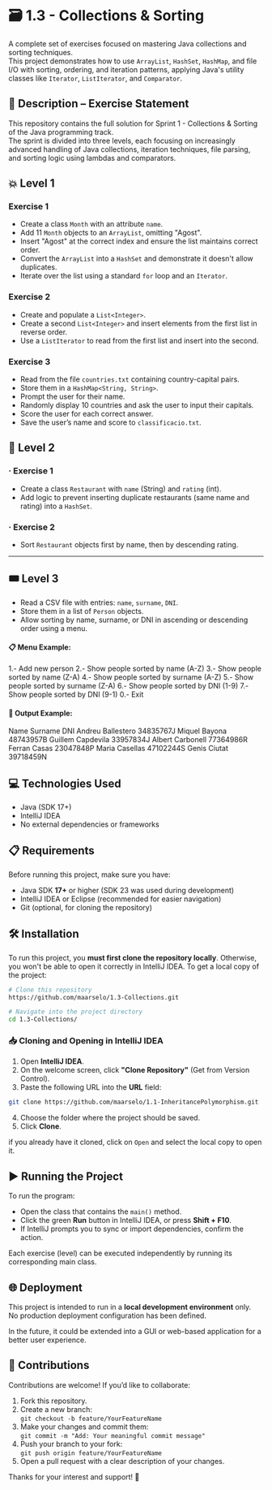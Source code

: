 # 🗃️ 1.3 - Collections & Sorting

A complete set of exercises focused on mastering Java collections and sorting techniques.  
This project demonstrates how to use `ArrayList`, `HashSet`, `HashMap`, and file I/O with sorting, ordering, and iteration patterns, applying Java's utility classes like `Iterator`, `ListIterator`, and `Comparator`.


## 📄 Description – Exercise Statement

This repository contains the full solution for Sprint 1 - Collections & Sorting of the Java programming track.  
The sprint is divided into three levels, each focusing on increasingly advanced handling of Java collections, iteration techniques, file parsing, and sorting logic using lambdas and comparators.


## 💥 Level 1

###  Exercise 1
- Create a class `Month` with an attribute `name`.
- Add 11 `Month` objects to an `ArrayList`, omitting "Agost".
- Insert "Agost" at the correct index and ensure the list maintains correct order.
- Convert the `ArrayList` into a `HashSet` and demonstrate it doesn't allow duplicates.
- Iterate over the list using a standard `for` loop and an `Iterator`.

###  Exercise 2
- Create and populate a `List<Integer>`.
- Create a second `List<Integer>` and insert elements from the first list in reverse order.
- Use a `ListIterator` to read from the first list and insert into the second.

###  Exercise 3
- Read from the file `countries.txt` containing country-capital pairs.
- Store them in a `HashMap<String, String>`.
- Prompt the user for their name.
- Randomly display 10 countries and ask the user to input their capitals.
- Score the user for each correct answer.
- Save the user’s name and score to `classificacio.txt`.


## 🎯 Level 2

### · Exercise 1
- Create a class `Restaurant` with `name` (String) and `rating` (int).
- Add logic to prevent inserting duplicate restaurants (same name and rating) into a `HashSet`.

### · Exercise 2
- Sort `Restaurant` objects first by name, then by descending rating.

---


## 🎟️ Level 3

- Read a CSV file with entries: `name`, `surname`, `DNI`.
- Store them in a list of `Person` objects.
- Allow sorting by name, surname, or DNI in ascending or descending order using a menu.

#### 📋 Menu Example:
  1.- Add new person
  2.- Show people sorted by name (A-Z)
  3.- Show people sorted by name (Z-A)
  4.- Show people sorted by surname (A-Z)
  5.- Show people sorted by surname (Z-A)
  6.- Show people sorted by DNI (1-9)
  7.- Show people sorted by DNI (9-1)
  0.- Exit


#### 📄 Output Example:
  Name    Surname     DNI
  Andreu  Ballestero  34835767J
  Miquel  Bayona      48743957B
  Guillem Capdevila   33957834J
  Albert  Carbonell   77364986R
  Ferran  Casas       23047848P
  Maria   Casellas    47102244S
  Genis   Ciutat      39718459N


## 💻 Technologies Used

- Java (SDK 17+)
- IntelliJ IDEA 
- No external dependencies or frameworks


## 📋 Requirements
Before running this project, make sure you have:

- Java SDK **17+** or higher (SDK 23 was used during development)
- IntelliJ IDEA or Eclipse (recommended for easier navigation)
- Git (optional, for cloning the repository)


## 🛠️ Installation

To run this project, you **must first clone the repository locally**. Otherwise, you won't be able to open it correctly in IntelliJ IDEA.
To get a local copy of the project:

```bash
# Clone this repository
https://github.com/maarselo/1.3-Collections.git

# Navigate into the project directory
cd 1.3-Collections/
```

### 📥 Cloning and Opening in IntelliJ IDEA

1. Open **IntelliJ IDEA**.
2. On the welcome screen, click **"Clone Repository"** (Get from Version Control).
3. Paste the following URL into the **URL** field:
```bash
git clone https://github.com/maarselo/1.1-InheritancePolymorphism.git
```
4. Choose the folder where the project should be saved.
5. Click **Clone**.

 if you already have it cloned, click on `Open` and select the local copy to open it. 


## ▶️ Running the Project

To run the program:

- Open the class that contains the `main()` method.
- Click the green **Run** button in IntelliJ IDEA, or press **Shift + F10**.
- If IntelliJ prompts you to sync or import dependencies, confirm the action.

Each exercise (level) can be executed independently by running its corresponding main class.  

## 🌐 Deployment

This project is intended to run in a **local development environment** only.  
No production deployment configuration has been defined.

In the future, it could be extended into a GUI or web-based application for a better user experience.

## 🤝 Contributions

Contributions are welcome! If you’d like to collaborate:

1. Fork this repository.
2. Create a new branch:  
 `git checkout -b feature/YourFeatureName`
3. Make your changes and commit them:  
 `git commit -m "Add: Your meaningful commit message"`
4. Push your branch to your fork:  
 `git push origin feature/YourFeatureName`
5. Open a pull request with a clear description of your changes.

Thanks for your interest and support! 🚀
